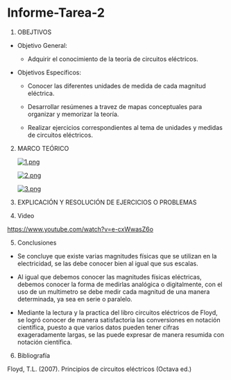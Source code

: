 # Informe-Tarea-2
1. OBEJTIVOS

  * Objetivo General:
    
    - Adquirir el conocimiento de la teoría de circuitos eléctricos.
    
  * Objetivos Específicos:

    - Conocer las diferentes unidades de medida de cada magnitud eléctrica.

    - Desarrollar resúmenes a travez de mapas conceptuales para organizar y memorizar la teoría.
    
    - Realizar ejercicios correspondientes al tema de unidades y medidas de circuitos eléctricos.
    
2. MARCO TEÓRICO

  
   [![1.png](https://i.postimg.cc/NGSv3JMW/1.png)](https://postimg.cc/LhtWfVjT)
   
   
   [![2.png](https://i.postimg.cc/zXhY8CH3/2.png)](https://postimg.cc/fJMrv0Kh)
   
   
   [![3.png](https://i.postimg.cc/NjwqMKRD/3.png)](https://postimg.cc/2VTX98cL)
   

3. EXPLICACIÓN Y RESOLUCIÓN DE EJERCICIOS O PROBLEMAS


   
4. Video

https://www.youtube.com/watch?v=e-cxWwasZ6o

5. Conclusiones

 - Se concluye que existe varias magnitudes físicas que se utilizan en la electricidad, se las debe conocer bien al igual que sus escalas.

 - Al igual que debemos conocer las magnitudes físicas eléctricas, debemos conocer la forma de medirlas analógica o digitalmente, con el uso de un multimetro se debe medir cada magnitud de una manera determinada, ya sea en serie o paralelo.
 
 - Mediante la lectura y la practica del libro circuitos eléctricos de Floyd, se logró conocer de manera satisfactoria las conversiones en notación científica, puesto a que varios datos pueden tener cifras exageradamente largas, se las puede expresar de manera resumida con notación científica.


6. Bibliografía
 
 Floyd, T.L. (2007). Principios de circuitos eléctricos (Octava ed.)
